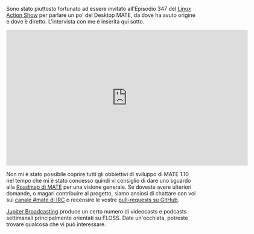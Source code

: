 <!-- 
.. link: https://www.jupiterbroadcasting.com/75242/meet-mates-mastermind-las-347/
.. description: 
.. tags: News
.. date: 2015/01/28 22:17:32
.. title: Meet MATE's Mastermind
.. slug: 2015-01-28-meet-mates-mastermind
.. author: Stefano Karapetsas
-->

Sono stato piuttosto fortunato ad essere invitato all'Episodio 347 del [Linux 
Action Show](https://www.jupiterbroadcasting.com/show/linuxactionshow/) per
parlare un po' del Desktop MATE, da dove ha avuto origine e dove è diretto.
L'intervista con me è inserita qui sotto.

<iframe width="640" height="360" src="https://www.youtube.com/embed/OwW9jaVKjSw?start=1945" frameborder="0" allowfullscreen></iframe>

Non mi è stato possibile coprire tutti gli obbiettivi di sviluppo di MATE 1.10 nel tempo
che mi è stato concesso quindi vi consiglio di dare uno sguardo alla  [Roadmap di MATE](https://wiki.mate-desktop.org/#!pages/roadmap.md)
per una visione generale. Se doveste avere ulteriori domande, o magari
contribuire al progetto, siamo ansiosi di chattare con
voi sul [canale #mate di IRC](https://web.libera.chat/?#mate) o
recensire le vostre [pull-requests su GitHub](https://github.com/mate-desktop). 

[Jupiter Broadcasting](https://www.jupiterbroadcasting.com) produce un certo numero di 
videocasts e podcasts settimanali principalmente orientati su FLOSS. Date un'occhiata,
potreste trovare qualcosa che vi può interessare.


